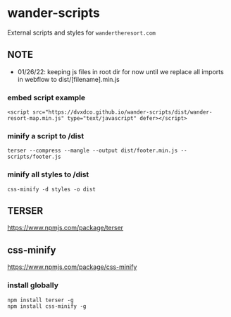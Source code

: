 # wander-scripts
External scripts and styles for `wandertheresort.com`

## NOTE
- 01/26/22: keeping js files in root dir for now until we replace all imports in webflow to dist/[filename].min.js

### embed script example
```
<script src="https://dvxdco.github.io/wander-scripts/dist/wander-resort-map.min.js" type="text/javascript" defer></script>
```

### minify a script to /dist
```
terser --compress --mangle --output dist/footer.min.js -- scripts/footer.js   
```

### minify all styles to /dist
```
css-minify -d styles -o dist
```

## TERSER
https://www.npmjs.com/package/terser

## css-minify
https://www.npmjs.com/package/css-minify

### install globally
```
npm install terser -g
npm install css-minify -g
```